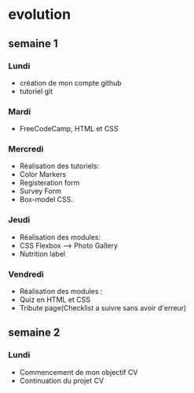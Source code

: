 # evolution 

## semaine 1

### Lundi 
* création de mon compte github
* tutoriel git
### Mardi
* FreeCodeCamp, HTML et CSS 
### Mercredi
* Réalisation des tutoriels:
* Color Markers 
* Registeration form 
* Survey Form 
* Box-model CSS.
### Jeudi
* Réalisation des modules:
* CSS Flexbox --> Photo Gallery
* Nutrition label 
### Vendredi
* Réalisation des modules :
* Quiz en HTML et CSS
* Tribute page(Checklist a suivre sans avoir d'erreur)


## semaine 2

### Lundi
* Commencement de mon objectif CV 
* Continuation du projet CV 